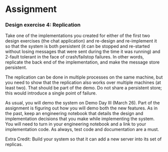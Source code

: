 # Assignment
### Design exercise 4: Replication

Take one of the implementations you created for either of the first two design exercises (the chat application) and re-design and re-implement it so that the system is both persistent (it can be stopped and re-started without losing messages that were sent during the time it was running) and 2-fault tolerant in the face of crash/failstop failures. In other words, replicate the back end of the implementation, and make the message store persistent.

The replication can be done in multiple processes on the same machine, but you need to show that the replication also works over multiple machines (at least two). That should be part of the demo. Do not share a persistent store; this would introduce a single point of failure.

As usual, you will demo the system on Demo Day III (March 26). Part of the assignment is figuring out how you will demo both the new features. As in the past, keep an engineering notebook that details the design and implementation decisions that you make while implementing the system. You will need to turn in your engineering notebook and a link to your implementation code. As always, test code and documentation are a must.

Extra Credit: Build your system so that it can add a new server into its set of replicas.